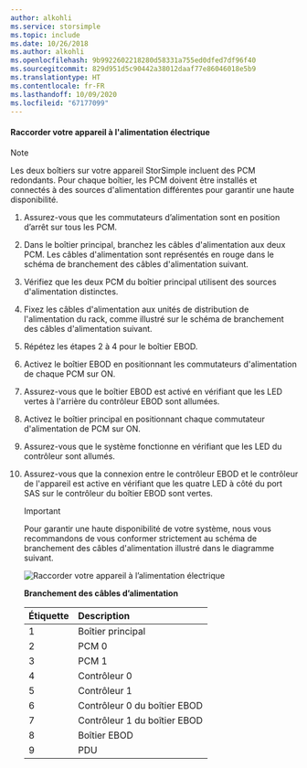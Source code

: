 ```yaml
---
author: alkohli
ms.service: storsimple
ms.topic: include
ms.date: 10/26/2018
ms.author: alkohli
ms.openlocfilehash: 9b9922602218280d58331a755ed0dfed7df96f40
ms.sourcegitcommit: 829d951d5c90442a38012daaf77e86046018e5b9
ms.translationtype: HT
ms.contentlocale: fr-FR
ms.lasthandoff: 10/09/2020
ms.locfileid: "67177099"
---
```

#### <a name="to-cable-your-device-for-power"></a>Raccorder votre appareil à l'alimentation électrique
> [!NOTE]
> Les deux boîtiers sur votre appareil StorSimple incluent des PCM redondants. Pour chaque boîtier, les PCM doivent être installés et connectés à des sources d'alimentation différentes pour garantir une haute disponibilité.
> 
> 

1. Assurez-vous que les commutateurs d’alimentation sont en position d’arrêt sur tous les PCM.
2. Dans le boîtier principal, branchez les câbles d'alimentation aux deux PCM. Les câbles d'alimentation sont représentés en rouge dans le schéma de branchement des câbles d'alimentation suivant.
3. Vérifiez que les deux PCM du boîtier principal utilisent des sources d'alimentation distinctes.
4. Fixez les câbles d'alimentation aux unités de distribution de l'alimentation du rack, comme illustré sur le schéma de branchement des câbles d'alimentation suivant.
5. Répétez les étapes 2 à 4 pour le boîtier EBOD.
6. Activez le boîtier EBOD en positionnant les commutateurs d'alimentation de chaque PCM sur ON.
7. Assurez-vous que le boîtier EBOD est activé en vérifiant que les LED vertes à l'arrière du contrôleur EBOD sont allumées.
8. Activez le boîtier principal en positionnant chaque commutateur d'alimentation de PCM sur ON.
9. Assurez-vous que le système fonctionne en vérifiant que les LED du contrôleur sont allumés.
10. Assurez-vous que la connexion entre le contrôleur EBOD et le contrôleur de l'appareil est active en vérifiant que les quatre LED à côté du port SAS sur le contrôleur du boîtier EBOD sont vertes.
    
    > [!IMPORTANT]
    > Pour garantir une haute disponibilité de votre système, nous vous recommandons de vous conformer strictement au schéma de branchement des câbles d'alimentation illustré dans le diagramme suivant.
    > 
    > 
    
    ![Raccorder votre appareil à l’alimentation électrique](./media/storsimple-cable-8600-for-power/HCSCableYour4UDeviceforPower.png)
    
    **Branchement des câbles d’alimentation**
    
    | Étiquette | Description |
    |:--- |:--- |
    | 1 |Boîtier principal |
    | 2 |PCM 0 |
    | 3 |PCM 1 |
    | 4 |Contrôleur 0 |
    | 5 |Contrôleur 1 |
    | 6 |Contrôleur 0 du boîtier EBOD |
    | 7 |Contrôleur 1 du boîtier EBOD |
    | 8 |Boîtier EBOD |
    | 9 |PDU |

